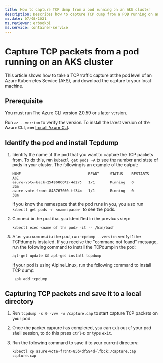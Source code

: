 ```yaml
---
title: How to capture TCP dump from a pod running on an AKS cluster
description: Describes how to capture TCP dump from a POD running on an AKS cluster
ms.date: 07/08/2021
ms.reviewer: erbookbi
ms.service: container-service
---
```

# Capture TCP packets from a pod running on an AKS cluster

This article shows how to take a TCP traffic capture at the pod level of an Azure Kubernetes Service (AKS), and download the capture to your local machine.

## Prerequisite

You must run The Azure CLI version 2.0.59 or a later version.

Run `az --version` to verify the version. To install the latest version of the Azure CLI, see [Install Azure CLI](/cli/azure/install-azure-cli).

## Identify the pod and install Tcpdump

1. Identify the name of the pod that you want to capture the TCP packets from. To do this, run `kubectl get pods -A` to see the number and state of pods in your cluster. The following is an example of the output:

    ```output
    NAME                               READY     STATUS    RESTARTS   AGE
    azure-vote-back-2549686872-4d2r5   1/1       Running   0          31m
    azure-vote-front-848767080-tf34m   1/1       Running   0          31m
    ```

   If you know the namespace that the pod runs in you, you also run `kubectl get pods -n <namespace> ` to see the pods.
    
1. Connect to the pod that you identified in the previous step:

   ```cli
   kubectl exec <name of the pod> -it -- /bin/bash
   ```
1. After you connect to the pod, run `tcpdump --version` verify if the TCPdump is installed. If you receive the "command not found" message, run the following command to install the TCPdump in the pod:

    ```cli
    apt-get update && apt-get install tcpdump
    ```
    If your pod is using Alpine Linux, run the following command to install TCP dump:

   ```cli
    apk add tcpdump
    ```
## Capturing TCP packets and save it to a local directory

1. Run `tcpdump -s 0 -vvv -w /capture.cap` to start capture TCP packets on your pod.
1. Once the packet capture has completed, you can exit out of your pod shell session, to do this press `Ctrl-D` or type `exit`.
1. Run the following command to save it to your current directory:

    ```cli
    kubectl cp azure-vote-front-85b4df594d-lfbck:/capture.cap capture.cap
    ```